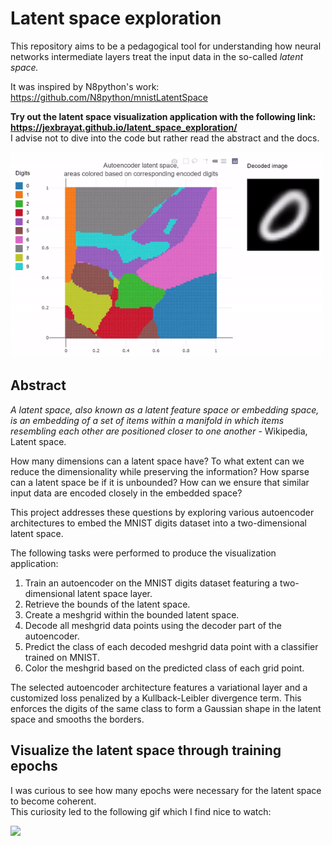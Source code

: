 # Latent space exploration

This repository aims to be a pedagogical tool for understanding how neural networks intermediate layers treat the input data in the so-called *latent space.*  

It was inspired by N8python's work: https://github.com/N8python/mnistLatentSpace  

**Try out the latent space visualization application with the following link: https://jexbrayat.github.io/latent_space_exploration/**  
I advise not to dive into the code but rather read the abstract and the docs.

<img src="assets/application_teaser.gif" width="500" height="auto" />

## Abstract

*A latent space, also known as a latent feature space or embedding space, is an embedding of a set of items within a manifold in which items resembling each other are positioned closer to one another* - Wikipedia, Latent space.  

How many dimensions can a latent space have? To what extent can we reduce the dimensionality while preserving the information? How sparse can a latent space be if it is unbounded? How can we ensure that similar input data are encoded closely in the embedded space?

This project addresses these questions by exploring various autoencoder architectures to embed the MNIST digits dataset into a two-dimensional latent space.

The following tasks were performed to produce the visualization application:  
1) Train an autoencoder on the MNIST digits dataset featuring a two-dimensional latent space layer.  
2) Retrieve the bounds of the latent space.
3) Create a meshgrid within the bounded latent space.
4) Decode all meshgrid data points using the decoder part of the autoencoder.
5) Predict the class of each decoded meshgrid data point with a classifier trained on MNIST.
6) Color the meshgrid based on the predicted class of each grid point.

The selected autoencoder architecture features a variational layer and a customized loss penalized by a Kullback-Leibler divergence term. This enforces the digits of the same class to form a Gaussian shape in the latent space and smooths the borders.

## Visualize the latent space through training epochs

I was curious to see how many epochs were necessary for the latent space to become coherent.  
This curiosity led to the following gif which I find nice to watch: 

<img src="assets/vae_latent_space_evolution.gif" width="500" height="auto" />


